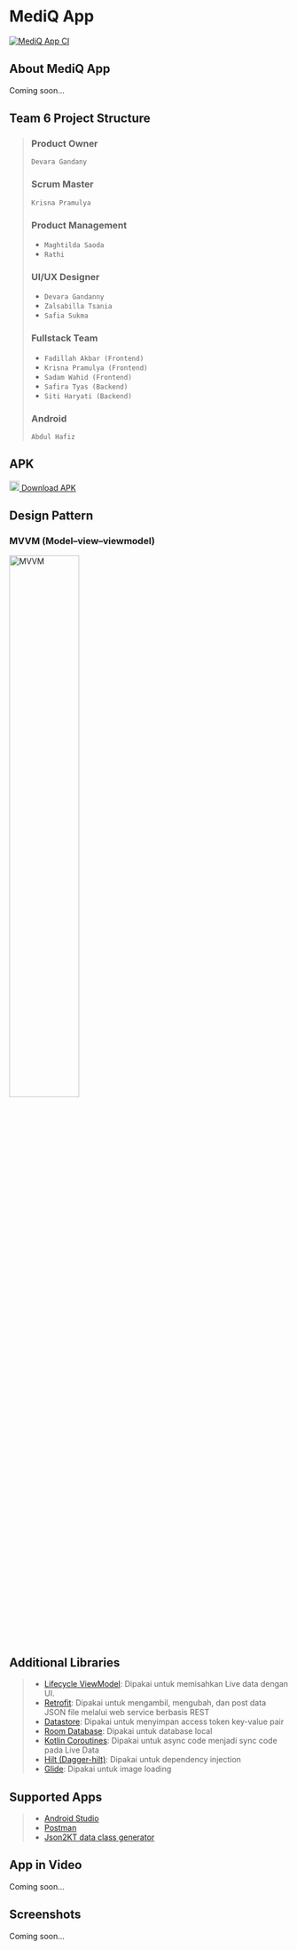 # MediQ App

[![MediQ App CI](https://github.com/FizCode/MP-AntrianDokter-AND/actions/workflows/ci.yml/badge.svg?branch=master)](https://github.com/FizCode/MP-AntrianDokter-AND/actions/workflows/ci.yml)

## About MediQ App
Coming soon...

## Team 6 Project Structure

>### Product Owner
> ```Devara Gandany```
>### Scrum Master
>```Krisna Pramulya```
>### Product Management
>- ```Maghtilda Saoda```
>- ```Rathi```
>### UI/UX Designer
>- ```Devara Gandanny```
>- ```Zalsabilla Tsania```
>- ```Safia Sukma```
>### Fullstack Team
>- ```Fadillah Akbar (Frontend)```
>- ```Krisna Pramulya (Frontend)```
>- ```Sadam Wahid (Frontend)```
>- ```Safira Tyas (Backend)```
>- ```Siti Haryati (Backend)```
>### Android
>```Abdul Hafiz```

## APK
<a href="https://github.com/FizCode/MP-AntrianDokter-AND/raw/master/app/build/outputs/apk/debug/app-debug.apk"><img src="https://fonts.gstatic.com/s/i/short-term/release/materialsymbolsrounded/file_download/wght700/48px.svg" alt="download" width=18pt height=18pt/> Download APK</a>

## Design Pattern
### MVVM (Model–view–viewmodel)

<img src="https://user-images.githubusercontent.com/101188749/191090517-667ab400-5b0e-403d-ab44-81cbee605f81.png" alt="MVVM" width=50% height=50%>


## Additional Libraries
>- <a href='https://developer.android.com/jetpack/androidx/releases/lifecycle'>Lifecycle ViewModel</a>: Dipakai untuk memisahkan Live data dengan UI.
>- <a href='https://square.github.io/retrofit/'>Retrofit</a>: Dipakai untuk mengambil, mengubah, dan post data JSON file melalui web service berbasis REST
>- <a href='https://developer.android.com/jetpack/androidx/releases/datastore'>Datastore</a>: Dipakai untuk menyimpan access token key-value pair
>- <a href='https://developer.android.com/jetpack/androidx/releases/room'>Room Database</a>: Dipakai untuk database local
>- <a href='https://kotlinlang.org/docs/coroutines-guide.html'>Kotlin Coroutines</a>: Dipakai untuk async code menjadi sync code pada Live Data
>- <a href='https://developer.android.com/training/dependency-injection/hilt-android'>Hilt (Dagger-hilt)</a>: Dipakai untuk dependency injection
>- <a href='https://github.com/bumptech/glide'>Glide</a>: Dipakai untuk image loading

## Supported Apps
>- <a href='https://developer.android.com/studio'>Android Studio</a>
>- <a href='https://www.postman.com/'>Postman</a>
>- <a href='https://json2kt.com/'>Json2KT data class generator</a>

## App in Video
Coming soon...

## Screenshots
Coming soon...
